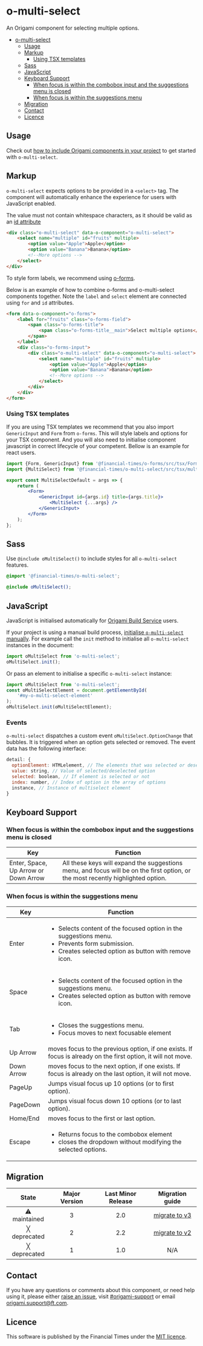 # o-multi-select

An Origami component for selecting multiple options.

- [o-multi-select](#o-multi-select)
  - [Usage](#usage)
  - [Markup](#markup)
    - [Using TSX templates](#using-tsx-templates)
  - [Sass](#sass)
  - [JavaScript](#javascript)
  - [Keyboard Support](#keyboard-support)
    - [When focus is within the combobox input and the suggestions menu is closed](#when-focus-is-within-the-combobox-input-and-the-suggestions-menu-is-closed)
    - [When focus is within the suggestions menu](#when-focus-is-within-the-suggestions-menu)
  - [Migration](#migration)
  - [Contact](#contact)
  - [Licence](#licence)

## Usage

Check out [how to include Origami components in your project](https://origami.ft.com/documentation/components/#including-origami-components-in-your-project) to get started with `o-multi-select`.

## Markup

`o-multi-select` expects options to be provided in a `<select>` tag. The component will automatically enhance the experience for users with JavaScript enabled.

The value must not contain whitespace characters, as it should be valid as an [id attribute](https://developer.mozilla.org/en-US/docs/Web/HTML/Global_attributes/id)

```html
<div class="o-multi-select" data-o-component="o-multi-select">
	<select name="multiple" id="fruits" multiple>
		<option value="Apple">Apple</option>
		<option value="Banana">Banana</option>
		<!--More options -->
	</select>
</div>
```

To style form labels, we recommend using [o-forms](https://registry.origami.ft.com/components/o-forms).

Below is an example of how to combine o-forms and o-multi-select components together. Note the `label` and `select` element are connected using `for` and `id` attributes.

```html
<form data-o-component="o-forms">
	<label for="fruits" class="o-forms-field">
		<span class="o-forms-title">
			<span class="o-forms-title__main">Select multiple options</span>
		</span>
	</label>
	<div class="o-forms-input">
		<div class="o-multi-select" data-o-component="o-multi-select">
			<select name="multiple" id="fruits" multiple>
				<option value="Apple">Apple</option>
				<option value="Banana">Banana</option>
				<!--More options -->
			</select>
		</div>
	</div>
</form>
```

### Using TSX templates

If you are using TSX templates we recommend that you also import `GenericInput` and `Form` from `o-forms`. This will style labels and options for your TSX component. And you will also need to initialise component javascript in correct lifecycle of your competent. Bellow is an example for react users.

```jsx
import {Form, GenericInput} from '@financial-times/o-forms/src/tsx/Form';
import {MultiSelect} from '@financial-times/o-multi-select/src/tsx/multi-select';

export const MultiSelectDefault = args => {
	return (
		<Form>
			<GenericInput id={args.id} title={args.title}>
				<MultiSelect {...args} />
			</GenericInput>
		</Form>
	);
};
```

## Sass

Use `@include oMultiSelect()` to include styles for all `o-multi-select` features.

```scss
@import '@financial-times/o-multi-select';

@include oMultiSelect();
```

## JavaScript

JavaScript is initialised automatically for [Origami Build Service](https://www.ft.com/__origami/service/build/v2/) users.

If your project is using a manual build process, [initialise `o-multi-select` manually](https://origami.ft.com/docs/tutorials/manual-build/). For example call the `init` method to initialise all `o-multi-select` instances in the document:

```js
import oMultiSelect from 'o-multi-select';
oMultiSelect.init();
```

Or pass an element to initialise a specific `o-multi-select` instance:

```js
import oMultiSelect from 'o-multi-select';
const oMultiSelectElement = document.getElementById(
	'#my-o-multi-select-element'
);
oMultiSelect.init(oMultiSelectElement);
```

### Events

`o-multi-select` dispatches a custom event `oMultiSelect.OptionChange` that bubbles. It is triggered when an option gets selected or removed. The event data has the following interface:

```js
detail: {
  optionElement: HTMLelement, // The elements that was selected or deselected
  value: string, // Value of selected/deselected option
  selected: boolean, // If element is selected or not
  index: number, // Index of option in the array of options
  instance, // Instance of multiselect element
}
```

## Keyboard Support

### When focus is within the combobox input and the suggestions menu is closed

| Key                                  | Function                                                                                                                         |
| ------------------------------------ | -------------------------------------------------------------------------------------------------------------------------------- |
| Enter, Space, Up Arrow or Down Arrow | All these keys will expand the suggestions menu, and focus will be on the first option, or the most recently highlighted option. |

### When focus is within the suggestions menu

| Key        | Function                                                                                                                                                                       |
| ---------- | ------------------------------------------------------------------------------------------------------------------------------------------------------------------------------ |
| Enter      | <ul><li>Selects content of the focused option in the suggestions menu.</li><li>Prevents form submission.</li><li>Creates selected option as button with remove icon.</li></ul> |
| Space      | <ul><li>Selects content of the focused option in the suggestions menu.</li><li>Creates selected option as button with remove icon.</li></ul>                                   |
| Tab        | <ul><li>Closes the suggestions menu.</li><li>Focus moves to next focusable element</li></ul>                                                                                   |
| Up Arrow   | moves focus to the previous option, if one exists. If focus is already on the first option, it will not move.                                                                  |
| Down Arrow | moves focus to the next option, if one exists. If focus is already on the last option, it will not move.                                                                       |
| PageUp     | Jumps visual focus up 10 options (or to first option).                                                                                                                         |
| PageDown   | Jumps visual focus down 10 options (or to last option).                                                                                                                        |
| Home/End   | moves focus to the first or last option.                                                                                                                                       |
| Escape     | <ul><li>Returns focus to the combobox element</li> <li>closes the dropdown without modifying the selected options.</li></ul>                                                   |

## Migration

|    State     | Major Version | Last Minor Release |                    Migration guide                    |
| :----------: | :-----------: | :----------------: | :---------------------------------------------------: |
| ⚠ maintained |       3       |        2.0         | [migrate to v3](MIGRATION.md#migrating-from-v2-to-v3) |
| ╳ deprecated |       2       |        2.2         | [migrate to v2](MIGRATION.md#migrating-from-v1-to-v2) |
| ╳ deprecated |       1       |        1.0         |                          N/A                          |

## Contact

If you have any questions or comments about this component, or need help using it, please either [raise an issue](https://github.com/Financial-Times/origami/issues/new?labels=o-multi-select,components), visit [#origami-support](https://financialtimes.slack.com/messages/#origami-support/) or email [origami.support@ft.com](mailto:origami.support@ft.com).

## Licence

This software is published by the Financial Times under the [MIT licence](http://opensource.org/licenses/MIT).
